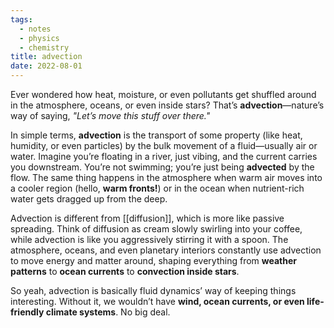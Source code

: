 ```yaml
---
tags:
  - notes
  - physics
  - chemistry
title: advection
date: 2022-08-01
---
```

Ever wondered how heat, moisture, or even pollutants get shuffled around in the atmosphere, oceans, or even inside stars? That’s **advection**—nature’s way of saying, _"Let’s move this stuff over there."_

In simple terms, **advection** is the transport of some property (like heat, humidity, or even particles) by the bulk movement of a fluid—usually air or water. Imagine you’re floating in a river, just vibing, and the current carries you downstream. You’re not swimming; you’re just being **advected** by the flow. The same thing happens in the atmosphere when warm air moves into a cooler region (hello, **warm fronts!**) or in the ocean when nutrient-rich water gets dragged up from the deep.

Advection is different from [[diffusion]], which is more like passive spreading. Think of diffusion as cream slowly swirling into your coffee, while advection is like you aggressively stirring it with a spoon. The atmosphere, oceans, and even planetary interiors constantly use advection to move energy and matter around, shaping everything from **weather patterns** to **ocean currents** to **convection inside stars**.

So yeah, advection is basically fluid dynamics’ way of keeping things interesting. Without it, we wouldn’t have **wind, ocean currents, or even life-friendly climate systems**. No big deal.